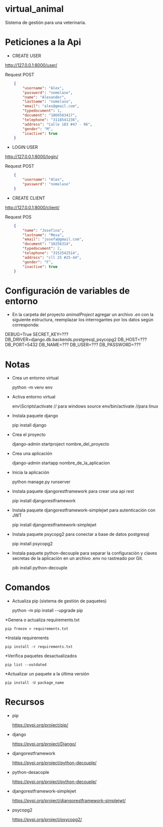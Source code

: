 # virtual_animal

Sistema de gestión para una veterinaria.



# Peticiones a la Api

*  CREATE USER

http://127.0.0.1:8000/user/

Request POST

```json
    {
        "username": "Alex",
        "password": "nomelase",
        "name": "Alexander",
        "lastname": "nomelase",
        "email": "alex@gmail.com",
        "typedocument": 1,
        "document": "1069583417",
        "telephone": "3118541236",
        "address": "Calle 183 #47 - 96",
        "gender": "M",
        "isactive": true
    }
```

*  LOGIN USER

http://127.0.0.1:8000/login/

Request POST

```json
    {
        "username": "Alex",
        "password": "nomelase"
    }
```

*  CREATE CLIENT

http://127.0.0.1:8000/client/

Request POS

```json
    {
        "name": "Josefina",
        "lastname": "Mesa",
        "email": "josefa@gmail.com",
        "document": "10256314",
        "typedocument": 2,
        "telephone": "3152542514",
        "address": "cll 25 #25-44",
        "gender": "F",
        "isactive": true
    }
```


# Configuración  de variables de entorno

* En la carpeta del proyecto *animalProject* agregar un archivo *.en* con la siguiente estructura, reemplazar los interrogantes
por los datos según corresponda:

DEBUG=True
SECRET_KEY=???
DB_DRIVER=django.db.backends.postgresql_psycopg2
DB_HOST=???
DB_PORT=5432
DB_NAME=???
DB_USER=???
DB_PASSWORD=???

# Notas

* Crea un entorno virtual

    python -m venv  env

* Activa entorno virtual

    env\Scripts\activate  // para windows
    source env/bin/activate //para linux

* Instala paquete django

    pip install django

* Crea el proyecto

    django-admin startproject nombre_del_proyecto

* Crea una aplicación

    django-admin startapp nombre_de_la_aplicacion

* Inicia la aplicación

    python manage.py runserver

* Instala paquete djangorestframework para crear una api rest

    pip install djangorestframework

* Instala paquete djangorestframework-simplejwt para autenticación con JWT

    pip install djangorestframework-simplejwt

* Instala paquete psycopg2 para conectar a base de datos postgresql
   
    pip install psycopg2

* Instala paquete python-decouple para separar la configuración y claves secretas de la aplicación en un archivo .env no
rastreado por Git.

    pib install python-decouple


# Comandos

* Actualiza pip (sistema de gestión de paquetes)

    python -m pip install --upgrade pip

*Genera o actualiza requirements.txt

    pip freeze > requirements.txt

*Instala requirements

    pip install -r requirements.txt

*Verifica paquetes desactualizados

    pip list --outdated

*Actualizar un paquete a la última versión

    pip install -U package_name


# Recursos

* pip

    https://pypi.org/project/pip/

* django

    https://pypi.org/project/Django/

* djangorestframework

    https://pypi.org/project/python-decouple/

* python-desacople

    https://pypi.org/project/python-decouple/

* djangorestframework-simplejwt

    https://pypi.org/project/djangorestframework-simplejwt/

* psycopg2

    https://pypi.org/project/psycopg2/


